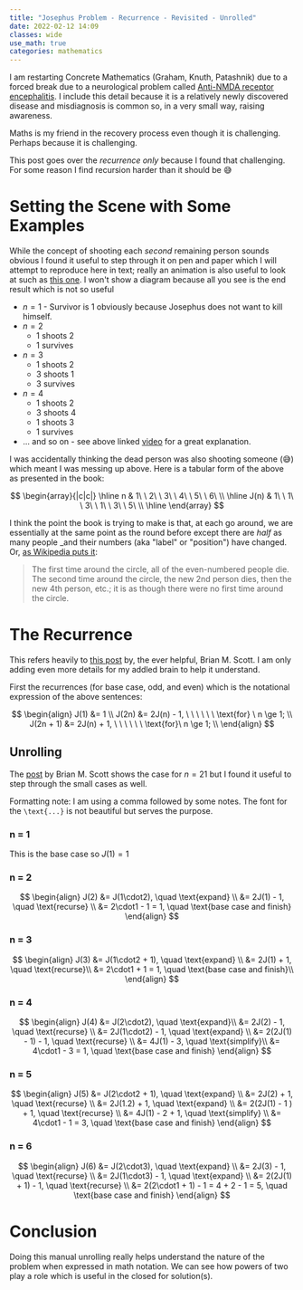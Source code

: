 ```yaml
---
title: "Josephus Problem - Recurrence - Revisited - Unrolled"
date: 2022-02-12 14:09
classes: wide
use_math: true
categories: mathematics
---
```


I am restarting Concrete Mathematics (Graham, Knuth, Patashnik) due to a forced
break due to a neurological problem called [Anti-NMDA receptor
encephalitis](https://en.wikipedia.org/wiki/Anti-NMDA_receptor_encephalitis). I
include this detail because it is a relatively newly discovered disease and
misdiagnosis is common so, in a very small way, raising awareness.

Maths is my friend in the recovery process even though it is challenging. Perhaps because it is challenging.

This post goes over the _recurrence only_ because I found that challenging. For
some reason I find recursion harder than it should be 😅

# Setting the Scene with Some Examples

While the concept of shooting each _second_ remaining person sounds obvious I
found it useful to step through it on pen and paper which I will attempt to
reproduce here in text; really an animation is also useful to look at such as
[this one](https://www.youtube.com/watch?v=uCsD3ZGzMgE). I won't show a diagram
because all you see is the end result which is not so useful

* $n = 1$ - Survivor is $1$ obviously because Josephus does not want to kill
     himself.
* $n = 2$ 
  * 1 shoots 2
  * 1 survives
* $n = 3$
  * 1 shoots 2
  * 3 shoots 1
  * 3 survives
* $n = 4$
  * 1 shoots 2
  * 3 shoots 4
  * 1 shoots 3
  * 1 survives
* ... and so on - see above linked
    [video](https://www.youtube.com/watch?v=uCsD3ZGzMgE) for a great
    explanation.

I was accidentally thinking the dead person was also shooting someone (😅) which
meant I was messing up above. Here is a tabular form of the above as presented in
the book:

$$
\begin{array}{|c|c|}
\hline
n & 1\ \ 2\ \ 3\  \ 4\ \ 5\ \ 6\
\\
\hline
J(n) & 1\ \ 1\ \ 3\ \ 1\ \ 3\ \ 5\
\\
\hline
\end{array}
$$

I think the point the book is trying to make is that, at each go around, we are
essentially at the same point as the round before except there are _half_ as
many people _and their numbers (aka "label" or "position") have changed. Or, [as
Wikipedia puts it](https://en.wikipedia.org/wiki/Josephus_problem):

> The first time around the circle, all of the even-numbered people die. The
> second time around the circle, the new 2nd person dies, then the new 4th
> person, etc.; it is as though there were no first time around the circle.

# The Recurrence

This refers heavily to [this
post](https://math.stackexchange.com/a/4069794/109665) by, the ever helpful,
Brian M. Scott. I am only adding even more details for my addled brain to help
it understand.

First the recurrences (for base case, odd, and even)  which is the notational
expression of the above sentences:

$$
\begin{align}
J(1) &= 1 \\
J(2n) &= 2J(n) - 1, \ \ \ \ \ \ \text{for} \ n \ge 1; \\
J(2n + 1) &= 2J(n) + 1, \ \ \ \ \ \ \text{for}\ n \ge 1; \\
\end{align}
$$

## Unrolling

The [post](https://math.stackexchange.com/a/4069794/109665) by Brian M. Scott
shows the case for $n = 21$ but I found it useful to step through the small
cases as well. 

Formatting note: I am using a comma followed by some notes. The font for the
`\text{...}` is not beautiful but serves the purpose.

###  n = 1

This is the base case so $J(1) = 1$

### n = 2

$$
\begin{align}
J(2) &= J(1\cdot2), \quad \text{expand} \\
     &= 2J(1) - 1, \quad \text{recurse} \\
     &= 2\cdot1 - 1 = 1, \quad \text{base case and finish}
\end{align}
$$

### n = 3

$$
\begin{align}
J(3) &= J(1\cdot2 + 1), \quad \text{expand} \\
     &= 2J(1) + 1, \quad \text{recurse}\\
     &= 2\cdot1 + 1 = 1, \quad \text{base case and finish}\\
\end{align}
$$

### n = 4

$$
\begin{align}
J(4) &= J(2\cdot2), \quad \text{expand}\\
     &= 2J(2) - 1, \quad \text{recurse} \\
     &= 2J(1\cdot2) - 1, \quad \text{expand} \\
     &= 2(2J(1) - 1) - 1, \quad \text{recurse} \\
     &= 4J(1) - 3, \quad \text{simplify}\\ 
     &= 4\cdot1 - 3 = 1, \quad \text{base case and finish} 
\end{align}
$$

### n = 5

$$
\begin{align}
J(5) &= J(2\cdot2 + 1), \quad \text{expand} \\
     &= 2J(2) + 1, \quad \text{recurse} \\
     &= 2J(1.2) + 1, \quad \text{expand} \\
     &= 2(2J(1) - 1 ) + 1, \quad \text{recurse} \\
     &= 4J(1) - 2 + 1, \quad \text{simplify} \\
     &= 4\cdot1 - 1 = 3, \quad \text{base case and finish}
\end{align}
$$

### n = 6

$$
\begin{align}
J(6) &= J(2\cdot3), \quad \text{expand} \\
     &= 2J(3) - 1, \quad \text{recurse} \\
     &= 2J(1\cdot3) - 1, \quad \text{expand} \\
     &= 2(2J(1) + 1) - 1, \quad \text{recurse} \\
     &= 2(2\cdot1 + 1) - 1 = 4 + 2 - 1 = 5, \quad \text{base case and finish}
\end{align}
$$

# Conclusion

Doing this manual unrolling really helps understand the nature of the problem
when expressed in math notation. We can see how powers of two play a role which
is useful in the closed for solution(s).
